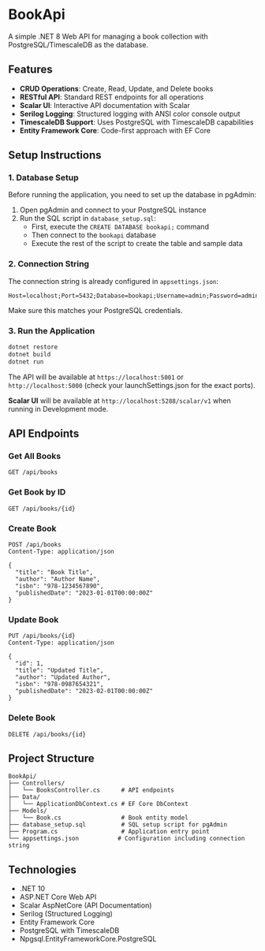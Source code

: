 # BookApi

A simple .NET 8 Web API for managing a book collection with PostgreSQL/TimescaleDB as the database.

## Features

- **CRUD Operations**: Create, Read, Update, and Delete books
- **RESTful API**: Standard REST endpoints for all operations
- **Scalar UI**: Interactive API documentation with Scalar
- **Serilog Logging**: Structured logging with ANSI color console output
- **TimescaleDB Support**: Uses PostgreSQL with TimescaleDB capabilities
- **Entity Framework Core**: Code-first approach with EF Core

## Setup Instructions

### 1. Database Setup

Before running the application, you need to set up the database in pgAdmin:

1. Open pgAdmin and connect to your PostgreSQL instance
2. Run the SQL script in `database_setup.sql`:
   - First, execute the `CREATE DATABASE bookapi;` command
   - Then connect to the `bookapi` database
   - Execute the rest of the script to create the table and sample data

### 2. Connection String

The connection string is already configured in `appsettings.json`:
```
Host=localhost;Port=5432;Database=bookapi;Username=admin;Password=admin123
```

Make sure this matches your PostgreSQL credentials.

### 3. Run the Application

```bash
dotnet restore
dotnet build
dotnet run
```

The API will be available at `https://localhost:5001` or `http://localhost:5000` (check your launchSettings.json for the exact ports).

**Scalar UI** will be available at `http://localhost:5288/scalar/v1` when running in Development mode.

## API Endpoints

### Get All Books
```
GET /api/books
```

### Get Book by ID
```
GET /api/books/{id}
```

### Create Book
```
POST /api/books
Content-Type: application/json

{
  "title": "Book Title",
  "author": "Author Name",
  "isbn": "978-1234567890",
  "publishedDate": "2023-01-01T00:00:00Z"
}
```

### Update Book
```
PUT /api/books/{id}
Content-Type: application/json

{
  "id": 1,
  "title": "Updated Title",
  "author": "Updated Author",
  "isbn": "978-0987654321",
  "publishedDate": "2023-02-01T00:00:00Z"
}
```

### Delete Book
```
DELETE /api/books/{id}
```

## Project Structure

```
BookApi/
├── Controllers/
│   └── BooksController.cs      # API endpoints
├── Data/
│   └── ApplicationDbContext.cs # EF Core DbContext
├── Models/
│   └── Book.cs                 # Book entity model
├── database_setup.sql          # SQL setup script for pgAdmin
├── Program.cs                  # Application entry point
└── appsettings.json           # Configuration including connection string
```

## Technologies

- .NET 10
- ASP.NET Core Web API
- Scalar AspNetCore (API Documentation)
- Serilog (Structured Logging)
- Entity Framework Core
- PostgreSQL with TimescaleDB
- Npgsql.EntityFrameworkCore.PostgreSQL

